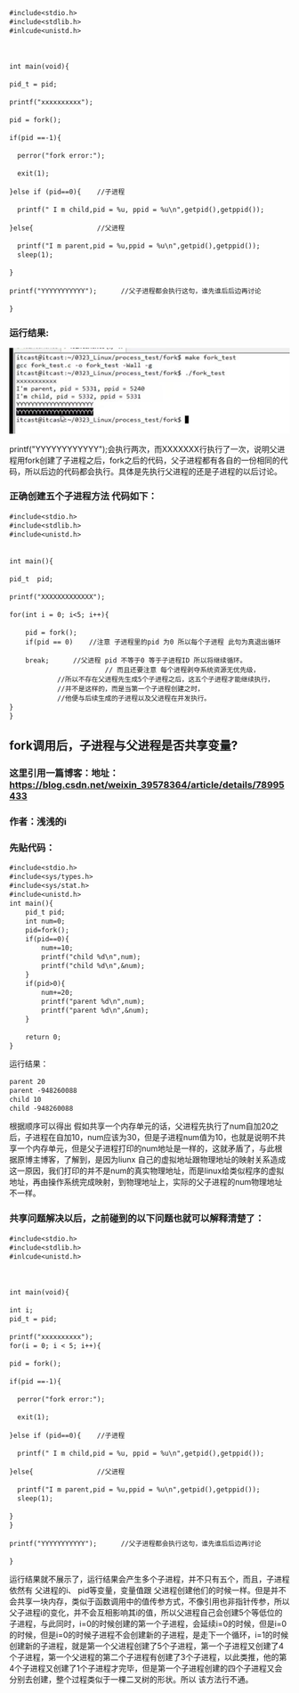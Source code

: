 
``` 
#include<stdio.h>
#include<stdlib.h>
#inlcude<unistd.h>



int main(void){

pid_t = pid;

printf("xxxxxxxxxx");

pid = fork();

if(pid ==-1){

  perror("fork error:");

  exit(1);

}else if (pid==0){    //子进程

  printf(" I m child,pid = %u, ppid = %u\n",getpid(),getppid());

}else{                //父进程

  printf("I m parent,pid = %u,ppid = %u\n",getpid(),getppid());
  sleep(1);

}

printf("YYYYYYYYYYY");      //父子进程都会执行这句，谁先谁后后边再讨论

}
```

### 运行结果:
![fork2](https://github.com/DDDDarcy/CPPAdvancedStudy/blob/main/fork1.jpg)

printf("YYYYYYYYYYYY");会执行两次，而XXXXXXX行执行了一次，说明父进程用fork创建了子进程之后，fork之后的代码，父子进程都有各自的一份相同的代码，所以后边的代码都会执行。具体是先执行父进程的还是子进程的以后讨论。



### 正确创建五个子进程方法 代码如下： 
```
#include<stdio.h>
#include<stdlib.h>
#include<unistd.h>


int main(){

pid_t  pid;

printf("XXXXXXXXXXXXX");

for(int i = 0; i<5; i++){

	pid = fork();
	if(pid == 0)	//注意 子进程里的pid 为0 所以每个子进程 此句为真退出循环 

	break;		//父进程 pid 不等于0 等于子进程ID 所以将继续循环。
						// 而且还要注意 每个进程剥夺系统资源无优先级，
            //所以不存在父进程先生成5个子进程之后，这五个子进程才能继续执行，
            //并不是这样的，而是当第一个子进程创建之时，
            //他便与后续生成的子进程以及父进程在并发执行。
}
}

```

## fork调用后，子进程与父进程是否共享变量?

### 这里引用一篇博客：地址：https://blog.csdn.net/weixin_39578364/article/details/78995433 
### 作者：浅浅的i
### 先贴代码：
```
#include<stdio.h>
#include<sys/types.h>
#include<sys/stat.h>
#include<unistd.h>
int main(){
    pid_t pid;
    int num=0;
    pid=fork();
    if(pid==0){
        num+=10;
        printf("child %d\n",num);
        printf("child %d\n",&num);
    }
    if(pid>0){
        num+=20;
        printf("parent %d\n",num);
        printf("parent %d\n",&num);
    }

    return 0;
}
```
运行结果：
```
parent 20
parent -948260088
child 10
child -948260088
```
根据顺序可以得出 假如共享一个内存单元的话，父进程先执行了num自加20之后，子进程在自加10，num应该为30，但是子进程num值为10，也就是说明不共享一个内存单元，但是父子进程打印的num地址是一样的，这就矛盾了，与此根据原博主博客，了解到，是因为liunx 自己的虚拟地址跟物理地址的映射关系造成这一原因，我们打印的并不是num的真实物理地址，而是linux给类似程序的虚拟地址，再由操作系统完成映射，到物理地址上，实际的父子进程的num物理地址不一样。
###  共享问题解决以后，之前碰到的以下问题也就可以解释清楚了：
``` 
#include<stdio.h>
#include<stdlib.h>
#inlcude<unistd.h>



int main(void){

int i;
pid_t = pid;

printf("xxxxxxxxxx");
for(i = 0; i < 5; i++){

pid = fork();

if(pid ==-1){

  perror("fork error:");

  exit(1);

}else if (pid==0){    //子进程

  printf(" I m child,pid = %u, ppid = %u\n",getpid(),getppid());

}else{                //父进程

  printf("I m parent,pid = %u,ppid = %u\n",getpid(),getppid());
  sleep(1);

}
}

printf("YYYYYYYYYYY");      //父子进程都会执行这句，谁先谁后后边再讨论

}
```
运行结果就不展示了，运行结果会产生多个子进程，并不只有五个，而且，子进程 依然有 父进程的i、 pid等变量，变量值跟 父进程创建他们的时候一样。但是并不会共享一块内存，类似于函数调用中的值传参方式，不像引用也非指针传参，所以父子进程i的变化，并不会互相影响其i的值，所以父进程自己会创建5个等低位的子进程，与此同时，i=0的时候创建的第一个子进程，会延续i=0的时候，但是i=0的时候，但是i=0的时候子进程不会创建新的子进程，是走下一个循环，i=1的时候创建新的子进程，就是第一个父进程创建了5个子进程，第一个子进程又创建了4个子进程，第一个父进程的第二个子进程有创建了3个子进程，以此类推，他的第4个子进程又创建了1个子进程才完毕，但是第一个子进程创建的四个子进程又会分别去创建，整个过程类似于一棵二叉树的形状。所以 该方法行不通。
